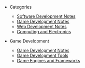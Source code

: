 <!-- markdownlint-disable MD041 -->
- Categories
  - [Software Development Notes](development-docs/programming-and-development/)
  - [Game Development Notes](development-docs/game-development/)
  - [Web Development Notes](development-docs/web-development/)
  - [Computing and Electronics](development-docs/computing-and-electronics/)

- Game Development
  - [Game Development Notes](development-docs/game-development/game-development-notes.md)
  - [Game Development Tools](development-docs/game-development/game-development-tools.md)
  - [Game Engines and Frameworks](development-docs/game-development/game-engines-and-frameworks/)
